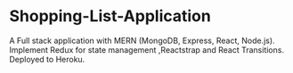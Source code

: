# Shopping-List-Application
A Full stack application with MERN (MongoDB, Express, React, Node.js). Implement Redux for state management ,Reactstrap and React Transitions.  Deployed to Heroku.
